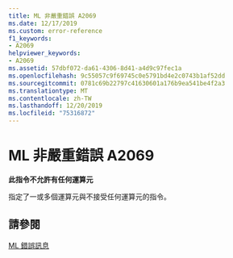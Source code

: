 ```yaml
---
title: ML 非嚴重錯誤 A2069
ms.date: 12/17/2019
ms.custom: error-reference
f1_keywords:
- A2069
helpviewer_keywords:
- A2069
ms.assetid: 57dbf072-da61-4306-8d41-a4d9c97fec1a
ms.openlocfilehash: 9c55057c9f69745c0e5791bd4e2c0743b1af52dd
ms.sourcegitcommit: 0781c69b22797c41630601a176b9ea541be4f2a3
ms.translationtype: MT
ms.contentlocale: zh-TW
ms.lasthandoff: 12/20/2019
ms.locfileid: "75316872"
---
```

# <a name="ml-nonfatal-error-a2069"></a>ML 非嚴重錯誤 A2069

**此指令不允許有任何運算元**

指定了一或多個運算元與不接受任何運算元的指令。

## <a name="see-also"></a>請參閱

[ML 錯誤訊息](ml-error-messages.md)
